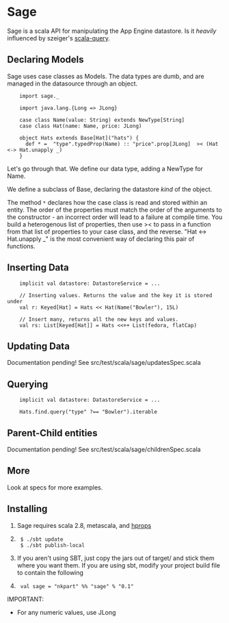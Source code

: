 Sage
====

Sage is a scala API for manipulating the App Engine datastore. Is it *heavily* influenced by szeiger's [scala-query][1].

  [1]: http://github.com/szeiger/scala-query

Declaring Models
----------------

Sage uses case classes as Models. The data types are dumb, and are managed in the datasource through an object.

        import sage._
        
        import java.lang.{Long => JLong} 
        
        case class Name(value: String) extends NewType[String]
        case class Hat(name: Name, price: JLong)

        object Hats extends Base[Hat]("hats") {
          def * =  "type".typedProp(Name) :: "price".prop[JLong]  >< (Hat <-> Hat.unapply _)
        }
        
Let's go through that. We define our data type, adding a NewType for Name.

We define a subclass of Base, declaring the datastore *kind* of the object.

The method `*` declares how the case class is read and stored within an entity. The order of the properties must match the order of the arguments to the constructor - an incorrect order will lead to a failure at compile time. You build a heterogenous list of properties, then use >< to pass in a function from that list of properties to your case class, and the reverse. "Hat <-> Hat.unapply _" is the most convenient way of declaring this pair of functions.


Inserting Data
--------------

        implicit val datastore: DatastoreService = ...
        
        // Inserting values. Returns the value and the key it is stored under
        val r: Keyed[Hat] = Hats << Hat(Name("Bowler"), 15L)
        
        // Insert many, returns all the new keys and values.
        val rs: List[Keyed[Hat]] = Hats <<++ List(fedora, flatCap)

Updating Data
-------------

Documentation pending! See src/test/scala/sage/updatesSpec.scala


Querying
--------

        implicit val datastore: DatastoreService = ...
        
        Hats.find.query("type" ?== "Bowler").iterable

Parent-Child entities
---------------------

Documentation pending! See src/test/scala/sage/childrenSpec.scala

More
----

Look at specs for more examples.


Installing
----------

1. Sage requires scala 2.8, metascala, and [hprops][1]

  [1]: http://github.com/nkpart/hprops

2.      $ ./sbt update
        $ ./sbt publish-local
  
4. If you aren't using SBT, just copy the jars out of target/ and stick them where you want them. If you are using sbt, modify your project build file to contain the following
5. 
        val sage = "nkpart" %% "sage" % "0.1"

IMPORTANT:
 * For any numeric values, use JLong

